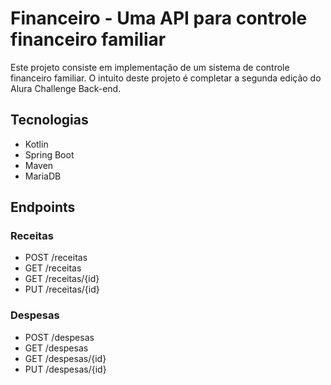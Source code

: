 # Financeiro - Uma API para controle financeiro familiar

Este projeto consiste em implementação de um sistema de controle financeiro familiar. O intuito deste projeto é completar a segunda edição do Alura Challenge Back-end.

## Tecnologias 

* Kotlin
* Spring Boot
* Maven
* MariaDB

## Endpoints 

### Receitas
- POST /receitas
- GET /receitas
- GET /receitas/{id}
- PUT /receitas/{id}

### Despesas
- POST /despesas
- GET /despesas
- GET /despesas/{id}
- PUT /despesas/{id}

